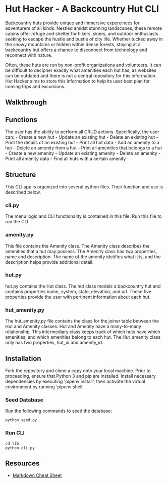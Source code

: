 # Hut Hacker - A Backcountry Hut CLI
Backcountry huts provide unique and immersive expereinces for adventurers of all kinds. Nestled amidst stunning landscapes, these remote cabins offer refuge and shelter for hikers, skiers, and outdoor enthusiasts seeking to escape the hustle and bustle of city life. Whether tucked away in the snowy mountains or hidden within dense forests, staying at a backcountry hut offers a chance to disconnect from technology and reconnect with nature. 

Often, these huts are run by non-profit organizations and volunteers. It can be difficult to decipher exactly what amenities each hut has, as websites can be outdated and there is not a central repository for this information. Hut Hacker aims to store this information to help its user best plan for coming trips and excursions.

## Walkthrough

## Functions
The user has the ability to perform all CRUD actions. Specifically, the user can:
    - Create a new hut
    - Update an existing hut
    - Delete an existing hut
    - Print the details of an existing hut
    - Print all hut data
    - Add an amenity to a hut
    - Delete an amenity from a hut
    - Print all amenities that belongs to a hut
    - Create a new amenity
    - Update an existing amenity
    - Delete an amenity
    - Print all amenity data
    - Find all huts with a certain amenity

## Structure
This CLI app is organized into several python files. Their function and use is described below.
### cli.py
The menu logic and CLI functionality is contained in this file. Run this file to run the CLI. 
### amenity.py
This file contains the Amenity class. The Amenity class describes the amenities that a hut may possess. The Amenity class has two properties, name and description. The name of the amenity idetifies what it is, and the description helps provide additional detail.
### hut.py
hut.py contains the Hut class. The hut class models a backcountry hut and contains properties name, system, state, elevation, and url. These five properties provide the user with pertinent information about each hut.
### hut_amenity.py
The hut_amenity.py file contains the class for the joiner table between the Hut and Amenity classes. Hut and Amenity have a many-to-many relationship. This intermediary class keeps track of which huts have which amenities, and which amenities belong to each hut. The Hut_amenity class only has two properties, hut_id and amenity_id.

## Installation
Fork the repository and clone a copy onto your local machine. Prior to proceeding, ensure that Python 3 and pip are installed. Install necessary dependencies by executing 'pipenv install', then activate the virtual environment by running 'pipenv shell'.
### Seed Database
Run the following commands to seed the database:
```
python seed.py
```
### Run CLI
```
cd lib
python cli.py
```

## Resources

- [Markdown Cheat Sheet](https://www.markdownguide.org/cheat-sheet/)
